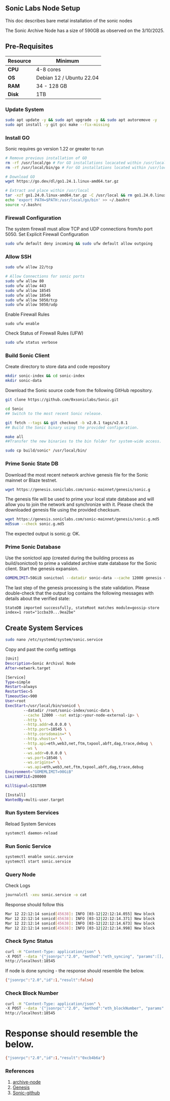 ## Sonic Labs Node Setup

This doc describes bare metal installation of the sonic nodes

The Sonic Archive Node has a size of 590GB as observed on the 3/10/2025.

## Pre-Requisites
| Resource | Minimum                                              |
| -------- | ---------------------------------------------------- |
| **CPU**  | 4-8 cores                                              |
| **OS**   | Debian 12 / Ubuntu 22.04                             |
| **RAM**  | 34 - 128 GB                                               |
| **Disk** | 1TB |


### Update System
```bash
sudo apt update -y && sudo apt upgrade -y && sudo apt autoremove -y
sudo apt install -y git gcc make --fix-missing

```
### Install GO
Sonic requires go version 1.22 or greater to run
```bash
# Remove previous installation of GO
rm -rf /usr/local/go # For GO installations locacated within /usr/local/go
rm -rf /usr/local/bin/go # For GO installations located within /usr/local/bin/go

# Download GO
wget https://go.dev/dl/go1.24.1.linux-amd64.tar.gz

# Extract and place within /usr/local
tar -xzf go1.24.0.linux-amd64.tar.gz -C /usr/local && rm go1.24.0.linux-amd64.tar.gz
echo 'export PATH=$PATH:/usr/local/go/bin' >> ~/.bashrc
source ~/.bashrc

```

### Firewall Configuration

The system firewall must allow TCP and UDP connections from/to port 5050.
Set Explicit Firewall Configuration
```bash
sudo ufw default deny incoming && sudo ufw default allow outgoing
```

### Allow SSH
```bash
sudo ufw allow 22/tcp

# Allow Connections for sonic ports
sudo ufw allow 80
sudo ufw allow 443
sudo ufw allow 18545
sudo ufw allow 18546
sudo ufw allow 5050/tcp
sudo ufw allow 5050/udp
```
Enable Firewall Rules

`sudo ufw enable`

Check Status of Firewall Rules (UFW)
```bash
sudo ufw status verbose
```

### Build Sonic Client
Create directory to store data and code repository
```bash
mkdir sonic-index && cd sonic-index
mkdir sonic-data
```
Download the Sonic source code from the following GitHub repository.

```bash
git clone https://github.com/0xsoniclabs/Sonic.git

cd Sonic
## Switch to the most recent Sonic release.

git fetch --tags && git checkout -b v2.0.1 tags/v2.0.1
## Build the Sonic binary using the provided configuration.

make all
##Transfer the new binaries to the bin folder for system-wide access.

sudo cp build/sonic* /usr/local/bin/
```

### Prime Sonic State DB
Download the most recent network archive genesis file for the Sonic mainnet or Blaze testnet.
```bash
wget https://genesis.soniclabs.com/sonic-mainnet/genesis/sonic.g
```

The genesis file will be used to prime your local state database and will allow you to join the network and synchronize with it. Please check the downloaded genesis file using the provided checksum.

```bash
wget https://genesis.soniclabs.com/sonic-mainnet/genesis/sonic.g.md5
md5sum --check sonic.g.md5
```
The expected output is sonic.g: OK.

### Prime Sonic Database

Use the sonictool app (created during the building process as build/sonictool) to prime a validated archive state database for the Sonic client. Start the genesis expansion.
```bash
GOMEMLIMIT=50GiB sonictool --datadir sonic-data --cache 12000 genesis <genesis path>
```
The last step of the genesis processing is the state validation. Please double-check that the output log contains the following messages with details about the verified state:
```
StateDB imported successfully, stateRoot matches module=gossip-store index=1 root="1ccba39...9ea2be"
```

## Create System Services
```bash
sudo nano /etc/systemd/system/sonic.service
```

Copy and past the config settings
```bash
[Unit]
Description=Sonic Archival Node
After=network.target

[Service]
Type=simple
Restart=always
RestartSec=5
TimeoutSec=900
User=root
ExecStart=/usr/local/bin/sonicd \
        --datadir /root/sonic-index/sonic-data \
        --cache 12000 --nat extip:<your-node-external-ip> \
        --http \
        --http.addr=0.0.0.0 \
        --http.port=18545 \
        --http.corsdomain=* \
        --http.vhosts=* \
        --http.api=eth,web3,net,ftm,txpool,abft,dag,trace,debug \
        --ws \
        --ws.addr=0.0.0.0 \
        --ws.port=18546 \
        --ws.origins=* \
        --ws.api=eth,web3,net,ftm,txpool,abft,dag,trace,debug
Environment="GOMEMLIMIT=90GiB"
LimitNOFILE=200000

KillSignal=SIGTERM

[Install]
WantedBy=multi-user.target
```

### Run System Services

Reload System Services
```bash
systemctl daemon-reload
```

### Run Sonic Service
```bash
systemctl enable sonic.service 
systemctl start sonic.service
```

### Query Node
Check Logs
```bash
journalctl -xeu sonic.service -o cat
```
Response should follow this
```bash
Mar 12 22:12:14 sonicd[45638]: INFO [03-12|22:12:14.055] New block                                index=13323260 id=563709..664f13   gas_used=910,015     gas_rate=2936366.148           base_fee=50000000000  txs=2/0      age=666.223ms         t=4.721ms     epoch=15237
Mar 12 22:12:14 sonicd[45638]: INFO [03-12|22:12:14.371] New block                                index=13323261 id=52e8c7..ddd174   gas_used=396,112     gas_rate=1249237.219           base_fee=50000000000  txs=1/0      age=665.575ms         t=8.661ms     epoch=15237
Mar 12 22:12:14 sonicd[45638]: INFO [03-12|22:12:14.673] New block                                index=13323262 id=20a5d7..5cc02f   gas_used=251,646     gas_rate=811205.918            base_fee=50000000000  txs=1/0      age=657.086ms         t=2.020ms     epoch=15237
Mar 12 22:12:14 sonicd[45638]: INFO [03-12|22:12:14.998] New block                                index=13323263 id=48ac9c..ac0c96   gas_used=1,911,456   gas_rate=6212358.041           base_fee=50000000000  txs=3/0      age=674.246ms         t=7.683ms     epoch=15237
```
### Check Sync Status
```bash
curl -H "Content-Type: application/json" \
-X POST --data '{"jsonrpc":"2.0", "method":"eth_syncing", "params":[], "id":1}' \
http://localhost:18545
```

If node is done syncing - the response should resemble the below.

```bash
{"jsonrpc":"2.0","id":1,"result":false}
```
### Check Block Number

```bash
curl -H "Content-Type: application/json" \
-X POST --data '{"jsonrpc":"2.0", "method":"eth_blockNumber", "params":[], "id":1}' \
http://localhost:18545
```

# Response should resemble the below.
```bash
{"jsonrpc":"2.0","id":1,"result":"0xcb4b6a"}
```

### References
1. [archive-node](https://docs.soniclabs.com/sonic/node-deployment/archive-node)
2. [Genesis](https://genesis.soniclabs.com/)
3. [Sonic-github](https://github.com/0xsoniclabs/Sonic.git)
